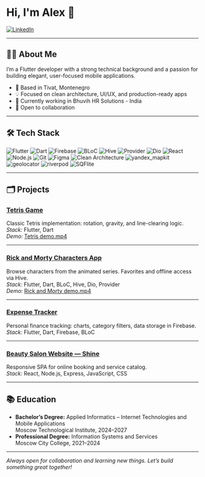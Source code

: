 # Hi, I'm Alex 👋

[![LinkedIn](https://img.shields.io/badge/LinkedIn-blue?logo=linkedin)](https://www.linkedin.com/in/alex-yu21)

---

## 👩‍💻 About Me

I’m a Flutter developer with a strong technical background and a passion for building elegant, user-focused mobile applications.

- 📍 Based in Tivat, Montenegro
- 💡 Focused on clean architecture, UI/UX, and production-ready apps
- 🚀 Currently working in Bhuvih HR Solutions - India
- 🤝 Open to collaboration

---

## 🛠️ Tech Stack

![Flutter](https://img.shields.io/badge/Flutter-02569B?logo=flutter&logoColor=white&style=for-the-badge) ![Dart](https://img.shields.io/badge/Dart-0175C2?logo=dart&logoColor=white&style=for-the-badge) ![Firebase](https://img.shields.io/badge/Firebase-FFCA28?logo=firebase&logoColor=white&style=for-the-badge) ![BLoC](https://img.shields.io/badge/BLoC-21B6A8?logo=bloc&logoColor=white&style=for-the-badge) ![Hive](https://img.shields.io/badge/Hive-FFC107?logo=hive&logoColor=black&style=for-the-badge) ![Provider](https://img.shields.io/badge/Provider-009688?style=for-the-badge) ![Dio](https://img.shields.io/badge/Dio-007AFF?style=for-the-badge)
![React](https://img.shields.io/badge/React-20232A?logo=react&logoColor=61DAFB&style=for-the-badge) ![Node.js](https://img.shields.io/badge/Node.js-43853D?logo=node-dot-js&logoColor=white&style=for-the-badge) ![Git](https://img.shields.io/badge/Git-F05032?logo=git&logoColor=white&style=for-the-badge) ![Figma](https://img.shields.io/badge/Figma-F24E1E?logo=figma&logoColor=white&style=for-the-badge) ![Clean Architecture](https://img.shields.io/badge/Clean%20Architecture-232323?style=for-the-badge) ![yandex_mapkit](https://img.shields.io/badge/yandex_mapkit-FF0000?style=for-the-badge) ![geolocator](https://img.shields.io/badge/geolocator-00C853?style=for-the-badge) ![riverpod](https://img.shields.io/badge/riverpod-41C464?style=for-the-badge) ![SQFlite](https://img.shields.io/badge/SQFlite-009688?style=for-the-badge)
 
---

## 🗂️ Projects

### [Tetris Game](https://github.com/Alex-Yu21/tetris)
Classic Tetris implementation: rotation, gravity, and line-clearing logic.  
*Stack:* Flutter, Dart  
*Demo:* [Tetris demo.mp4](https://drive.google.com/file/d/1taNvaVJcDeDBvSSDnQACHdbXCWrCeDGV/view?usp=sharing)

---

### [Rick and Morty Characters App](https://github.com/Alex-Yu21/rick_and_morty)
Browse characters from the animated series. Favorites and offline access via Hive.  
*Stack:* Flutter, Dart, BLoC, Hive, Dio, Provider  
*Demo:* [Rick and Morty demo.mp4](https://drive.google.com/file/d/1VOyPtN3TUKossq31uFFba8uEOr086hGZ/view)

---

### [Expense Tracker](https://github.com/Alex-Yu21/expense_tracker)
Personal finance tracking: charts, category filters, data storage in Firebase.  
*Stack:* Flutter, Dart, Firebase, BLoC

---

### [Beauty Salon Website — Shine](https://github.com/Alex-Yu21/Shine)
Responsive SPA for online booking and service catalog.  
*Stack:* React, Node.js, Express, JavaScript, CSS

---

## 📚 Education

- **Bachelor’s Degree:** Applied Informatics – Internet Technologies and Mobile Applications  
  Moscow Technological Institute, 2024–2027
- **Professional Degree:** Information Systems and Services  
  Moscow City College, 2021–2024

---

*Always open for collaboration and learning new things. Let’s build something great together!*
